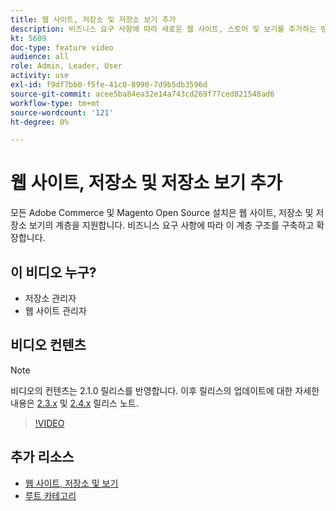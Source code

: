 ```yaml
---
title: 웹 사이트, 저장소 및 저장소 보기 추가
description: 비즈니스 요구 사항에 따라 새로운 웹 사이트, 스토어 및 보기를 추가하는 방법을 알아봅니다.
kt: 5609
doc-type: feature video
audience: all
role: Admin, Leader, User
activity: use
exl-id: f9df7bb0-f5fe-41c0-8990-7d9b5db3596d
source-git-commit: acee5ba84ea32e14a743cd269f77ced821548ad6
workflow-type: tm+mt
source-wordcount: '121'
ht-degree: 0%

---
```


# 웹 사이트, 저장소 및 저장소 보기 추가

모든 Adobe Commerce 및 Magento Open Source 설치은 웹 사이트, 저장소 및 저장소 보기의 계층을 지원합니다. 비즈니스 요구 사항에 따라 이 계층 구조를 구축하고 확장합니다.

## 이 비디오 누구?

- 저장소 관리자
- 웹 사이트 관리자

## 비디오 컨텐츠

>[!NOTE]
>
>비디오의 컨텐츠는 2.1.0 릴리스를 반영합니다. 이후 릴리스의 업데이트에 대한 자세한 내용은 [2.3.x](https://devdocs.magento.com/guides/v2.3/release-notes/bk-release-notes.html) 및 [2.4.x](https://devdocs.magento.com/guides/v2.4/release-notes/bk-release-notes.html) 릴리스 노트.

>[!VIDEO](https://video.tv.adobe.com/v/35787?quality=12&learn=on)

## 추가 리소스

- [웹 사이트, 저장소 및 보기](https://docs.magento.com/user-guide/stores/websites-stores-views.html)
- [루트 카테고리](https://docs.magento.com/user-guide/catalog/category-root.html)
